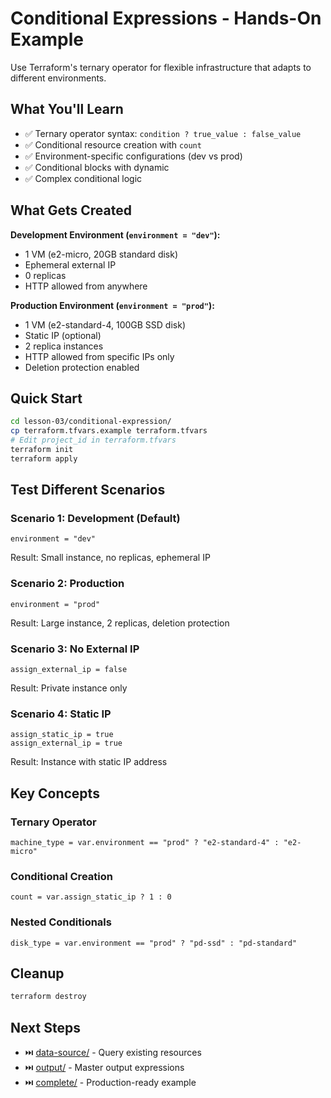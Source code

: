 # Conditional Expressions - Hands-On Example

Use Terraform's ternary operator for flexible infrastructure that adapts to different environments.

## What You'll Learn

- ✅ Ternary operator syntax: `condition ? true_value : false_value`
- ✅ Conditional resource creation with `count`
- ✅ Environment-specific configurations (dev vs prod)
- ✅ Conditional blocks with dynamic
- ✅ Complex conditional logic

## What Gets Created

**Development Environment (`environment = "dev"`):**
- 1 VM (e2-micro, 20GB standard disk)
- Ephemeral external IP
- 0 replicas
- HTTP allowed from anywhere

**Production Environment (`environment = "prod"`):**
- 1 VM (e2-standard-4, 100GB SSD disk)
- Static IP (optional)
- 2 replica instances
- HTTP allowed from specific IPs only
- Deletion protection enabled

## Quick Start

```bash
cd lesson-03/conditional-expression/
cp terraform.tfvars.example terraform.tfvars
# Edit project_id in terraform.tfvars
terraform init
terraform apply
```

## Test Different Scenarios

### Scenario 1: Development (Default)
```hcl
environment = "dev"
```
Result: Small instance, no replicas, ephemeral IP

### Scenario 2: Production
```hcl
environment = "prod"
```
Result: Large instance, 2 replicas, deletion protection

### Scenario 3: No External IP
```hcl
assign_external_ip = false
```
Result: Private instance only

### Scenario 4: Static IP
```hcl
assign_static_ip = true
assign_external_ip = true
```
Result: Instance with static IP address

## Key Concepts

### Ternary Operator
```hcl
machine_type = var.environment == "prod" ? "e2-standard-4" : "e2-micro"
```

### Conditional Creation
```hcl
count = var.assign_static_ip ? 1 : 0
```

### Nested Conditionals
```hcl
disk_type = var.environment == "prod" ? "pd-ssd" : "pd-standard"
```

## Cleanup

```bash
terraform destroy
```

## Next Steps

- ⏭️ [data-source/](../data-source/) - Query existing resources
- ⏭️ [output/](../output/) - Master output expressions
- ⏭️ [complete/](../complete/) - Production-ready example
